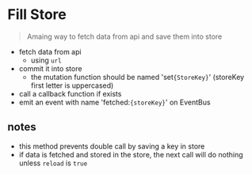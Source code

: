 # Fill Store
> Amaing way to fetch data from api and save them into store
* fetch data from api
  * using `url`
* commit it into store
  * the mutation function should be named 'set`{StoreKey}`' (storeKey first letter is uppercased)
* call a callback function if exists
* emit an event with name  'fetched:`{storeKey}`' on EventBus

## notes
* this method prevents double call by saving a key in store
* if data is fetched and stored in the store, the next call will do nothing unless `reload` is `true`